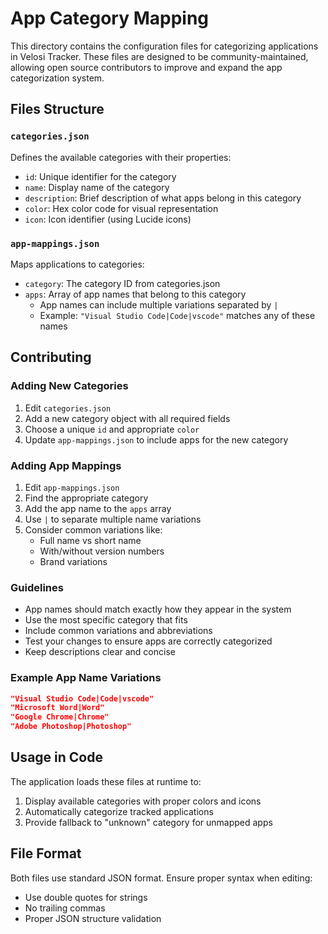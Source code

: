 # App Category Mapping

This directory contains the configuration files for categorizing applications in Velosi Tracker. These files are designed to be community-maintained, allowing open source contributors to improve and expand the app categorization system.

## Files Structure

### `categories.json`

Defines the available categories with their properties:

- `id`: Unique identifier for the category
- `name`: Display name of the category
- `description`: Brief description of what apps belong in this category
- `color`: Hex color code for visual representation
- `icon`: Icon identifier (using Lucide icons)

### `app-mappings.json`

Maps applications to categories:

- `category`: The category ID from categories.json
- `apps`: Array of app names that belong to this category
  - App names can include multiple variations separated by `|`
  - Example: `"Visual Studio Code|Code|vscode"` matches any of these names

## Contributing

### Adding New Categories

1. Edit `categories.json`
2. Add a new category object with all required fields
3. Choose a unique `id` and appropriate `color`
4. Update `app-mappings.json` to include apps for the new category

### Adding App Mappings

1. Edit `app-mappings.json`
2. Find the appropriate category
3. Add the app name to the `apps` array
4. Use `|` to separate multiple name variations
5. Consider common variations like:
   - Full name vs short name
   - With/without version numbers
   - Brand variations

### Guidelines

- App names should match exactly how they appear in the system
- Use the most specific category that fits
- Include common variations and abbreviations
- Test your changes to ensure apps are correctly categorized
- Keep descriptions clear and concise

### Example App Name Variations

```json
"Visual Studio Code|Code|vscode"
"Microsoft Word|Word"
"Google Chrome|Chrome"
"Adobe Photoshop|Photoshop"
```

## Usage in Code

The application loads these files at runtime to:

1. Display available categories with proper colors and icons
2. Automatically categorize tracked applications
3. Provide fallback to "unknown" category for unmapped apps

## File Format

Both files use standard JSON format. Ensure proper syntax when editing:

- Use double quotes for strings
- No trailing commas
- Proper JSON structure validation
